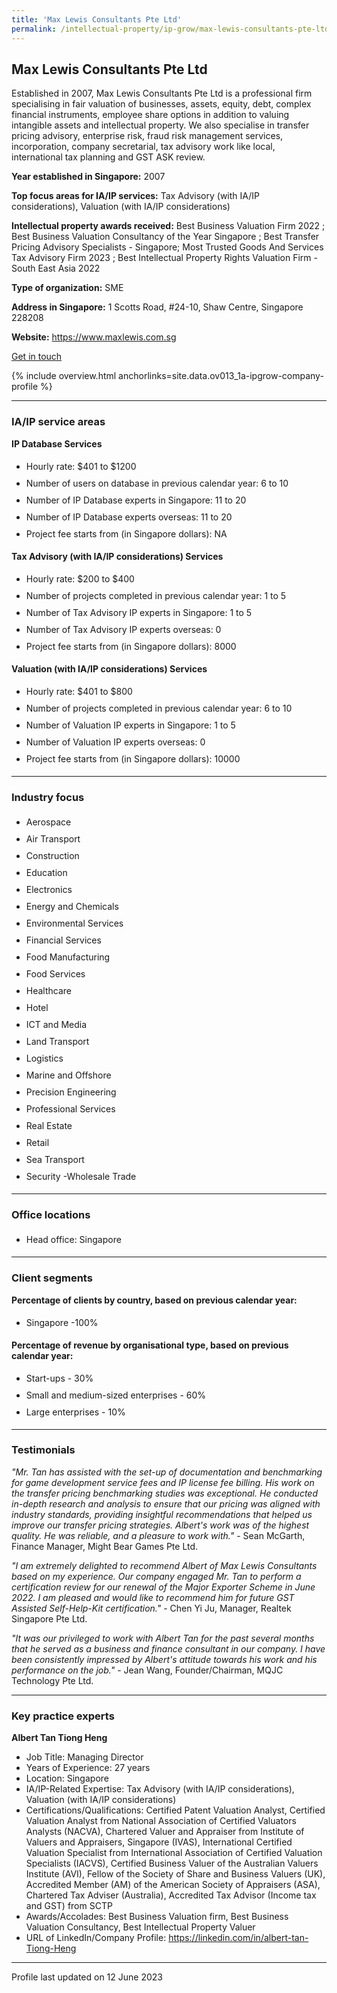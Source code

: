 ```yaml
---
title: 'Max Lewis Consultants Pte Ltd'
permalink: /intellectual-property/ip-grow/max-lewis-consultants-pte-ltd/
---
```


## Max Lewis Consultants Pte Ltd

Established in 2007, Max Lewis Consultants Pte Ltd is a professional firm specialising in fair valuation of businesses, assets, equity, debt, complex financial instruments, employee share options in addition to valuing intangible assets and intellectual property. We also specialise in transfer pricing advisory, enterprise risk, fraud risk management services, incorporation, company secretarial, tax advisory work like local, international tax planning and GST ASK review.

<b>Year established in Singapore:</b> 2007

<b>Top focus areas for IA/IP services:</b> Tax Advisory (with IA/IP considerations), Valuation (with IA/IP considerations)

<b>Intellectual property awards received:</b> Best Business Valuation Firm 2022 ; Best Business Valuation Consultancy of the Year Singapore ; Best Transfer Pricing Advisory Specialists - Singapore; Most Trusted Goods And Services Tax Advisory Firm 2023 ; Best Intellectual Property Rights Valuation Firm - South East Asia 2022

<b>Type of organization:</b> SME

<b>Address in Singapore:</b> 1 Scotts Road, #24-10, Shaw Centre, Singapore 228208

<b>Website:</b> <a href='https://www.maxlewis.com.sg'>https://www.maxlewis.com.sg</a>

<a class='btn' href='https://form.gov.sg/640e7c7002fada001204d744' target='_blank' rel='noopener'>Get in touch</a>

{% include overview.html anchorlinks=site.data.ov013_1a-ipgrow-company-profile %}

---
<a name='ip-related-service-areas'></a>
### IA/IP service areas

**IP Database Services**

<ul>
<li style='line-height: 27px; margin: 0px 0px !important'>Hourly rate:  $401 to $1200</li>
<li style='line-height: 27px; margin: 0px 0px !important'>Number of users on database in previous calendar year: 6 to 10</li>
<li style='line-height: 27px; margin: 0px 0px !important'>Number of IP Database experts in Singapore: 11 to 20</li>
<li style='line-height: 27px; margin: 0px 0px !important'>Number of IP Database experts overseas: 11 to 20</li>
<li style='line-height: 27px; margin: 0px 0px !important'>Project fee starts from (in Singapore dollars):  NA</li>
</ul>

**Tax Advisory (with IA/IP considerations) Services**

<ul>
<li style='line-height: 27px; margin: 0px 0px !important'>Hourly rate:  $200 to $400</li>
<li style='line-height: 27px; margin: 0px 0px !important'>Number of projects completed in previous calendar year: 1 to 5</li>
<li style='line-height: 27px; margin: 0px 0px !important'>Number of Tax Advisory IP experts in Singapore: 1 to 5</li>
<li style='line-height: 27px; margin: 0px 0px !important'>Number of Tax Advisory IP experts overseas: 0</li>
<li style='line-height: 27px; margin: 0px 0px !important'>Project fee starts from (in Singapore dollars):  8000</li>
</ul>

**Valuation (with IA/IP considerations) Services**

<ul>
<li style='line-height: 27px; margin: 0px 0px !important'>Hourly rate:  $401 to $800</li>
<li style='line-height: 27px; margin: 0px 0px !important'>Number of projects completed in previous calendar year: 6 to 10</li>
<li style='line-height: 27px; margin: 0px 0px !important'>Number of Valuation IP experts in Singapore: 1 to 5</li>
<li style='line-height: 27px; margin: 0px 0px !important'>Number of Valuation IP experts overseas: 0</li>
<li style='line-height: 27px; margin: 0px 0px !important'>Project fee starts from (in Singapore dollars):  10000</li>
</ul>

---
<a name='industry-focus'></a>
### Industry focus

<ul><li style='line-height: 27px; margin: 0px 0px !important'> Aerospace</li><li style='line-height: 27px; margin: 0px 0px !important'>Air Transport</li><li style='line-height: 27px; margin: 0px 0px !important'>Construction</li><li style='line-height: 27px; margin: 0px 0px !important'>Education</li><li style='line-height: 27px; margin: 0px 0px !important'>Electronics</li><li style='line-height: 27px; margin: 0px 0px !important'>Energy and Chemicals</li><li style='line-height: 27px; margin: 0px 0px !important'>Environmental Services</li><li style='line-height: 27px; margin: 0px 0px !important'>Financial Services</li><li style='line-height: 27px; margin: 0px 0px !important'>Food Manufacturing</li><li style='line-height: 27px; margin: 0px 0px !important'>Food Services</li><li style='line-height: 27px; margin: 0px 0px !important'>Healthcare</li><li style='line-height: 27px; margin: 0px 0px !important'>Hotel</li><li style='line-height: 27px; margin: 0px 0px !important'>ICT and Media</li><li style='line-height: 27px; margin: 0px 0px !important'>Land Transport</li><li style='line-height: 27px; margin: 0px 0px !important'>Logistics</li><li style='line-height: 27px; margin: 0px 0px !important'>Marine and Offshore</li><li style='line-height: 27px; margin: 0px 0px !important'>Precision Engineering</li><li style='line-height: 27px; margin: 0px 0px !important'>Professional Services</li><li style='line-height: 27px; margin: 0px 0px !important'>Real Estate</li><li style='line-height: 27px; margin: 0px 0px !important'>Retail</li><li style='line-height: 27px; margin: 0px 0px !important'>Sea Transport</li><li style='line-height: 27px; margin: 0px 0px !important'>Security
-Wholesale Trade</li></ul>

---
<a name='office-locations'></a>
### Office locations

<ul><li style='line-height: 27px; margin: 0px 0px !important'> Head office: Singapore</li></ul>

---
<a name='client-segments'></a>
### Client segments

**Percentage of clients by country, based on previous calendar year:**

<ul><li style='line-height: 27px; margin: 0px 0px !important'> Singapore -100%</li></ul>

**Percentage of revenue by organisational type, based on previous calendar year:**

<ul><li style='line-height: 27px; margin: 0px 0px !important'> Start-ups - 30%</li><li style='line-height: 27px; margin: 0px 0px !important'>Small and medium-sized enterprises - 60%</li><li style='line-height: 27px; margin: 0px 0px !important'>Large enterprises - 10%</li></ul>

---
<a name='testimonials'></a>
### Testimonials

*"Mr. Tan has assisted with the set-up of documentation and benchmarking for game development service fees and IP license fee billing. His work on the transfer pricing benchmarking studies was exceptional. He conducted in-depth research and analysis to ensure that our pricing was aligned with industry standards, providing insightful recommendations that helped us improve our transfer pricing strategies. Albert's work was of the highest quality. He was reliable, and a pleasure to work with."* - Sean McGarth, Finance Manager, Might Bear Games Pte Ltd.

*"I am extremely delighted to recommend Albert of Max Lewis Consultants based on my experience. Our company engaged Mr. Tan to perform a certification review for our renewal of the Major Exporter Scheme in June 2022. I am pleased and would like to recommend him for future GST Assisted Self-Help-Kit certification."* - Chen Yi Ju, Manager, Realtek Singapore Pte Ltd.

*"It was our privileged to work with Albert Tan for the past several months that he served as a business and finance consultant in our company. I have been consistently impressed by Albert's attitude towards his work and his performance on the job."* - Jean Wang, Founder/Chairman, MQJC Technology Pte Ltd.



---
<a name='key-practice-experts'></a>
### Key practice experts

**Albert Tan Tiong Heng**

- Job Title: Managing Director
- Years of Experience: 27 years
- Location: Singapore
- IA/IP-Related Expertise: Tax Advisory (with IA/IP considerations), Valuation (with IA/IP considerations)
- Certifications/Qualifications: Certified Patent Valuation Analyst, Certified Valuation Analyst from National Association of Certified Valuators Analysts (NACVA), Chartered Valuer and Appraiser from Institute of Valuers and Appraisers, Singapore (IVAS), International Certified Valuation Specialist from International Association of Certified Valuation Specialists (IACVS), Certified Business Valuer of the Australian Valuers Institute (AVI), Fellow of the Society of Share and Business Valuers (UK), Accredited Member (AM) of the American Society of Appraisers (ASA), Chartered Tax Adviser (Australia),  Accredited Tax Advisor (Income tax and GST) from SCTP
- Awards/Accolades: Best Business Valuation firm, Best Business Valuation Consultancy, Best Intellectual Property Valuer
- URL of LinkedIn/Company Profile: <a href="https://linkedin.com/in/albert-tan-Tiong-Heng" target="_blank" rel="noopener">https://linkedin.com/in/albert-tan-Tiong-Heng</a>

---
Profile last updated on 12 June 2023
